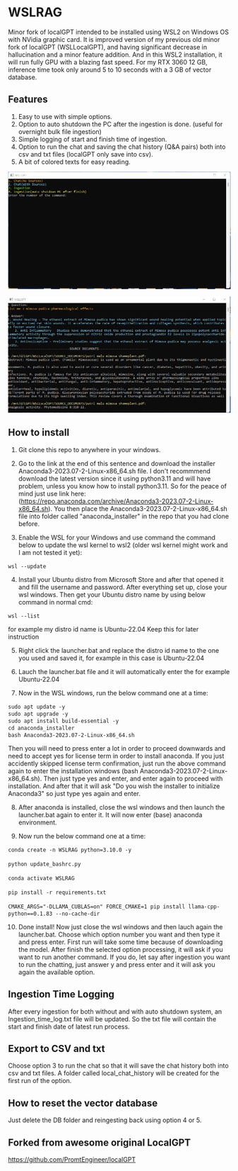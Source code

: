 # WSLRAG
Minor fork of localGPT intended to be installed using WSL2 on Windows OS with NVidia graphic card. It is improved version of my previous old minor fork of localGPT (WSLLocalGPT), and having significant decrease in hallucination and a minor feature addition. And in this WSL2 installation, it will run fully GPU with a blazing fast speed. For my RTX 3060 12 GB, inference time took only around 5 to 10 seconds with a 3 GB of vector database.

## Features

1. Easy to use with simple options.
2. Option to auto shutdown the PC after the ingestion is done. (useful for overnight bulk file ingestion) 
3. Simple logging of start and finish time of ingestion.
4. Option to run the chat and saving the chat history (Q&A pairs) both into csv and txt files (localGPT only save into csv).
5. A bit of colored texts for easy reading.

![Alt text](https://github.com/hakemz91/WSLLocalGPT/blob/main/Main_UI.png)

![Alt text](https://github.com/hakemz91/WSLLocalGPT/blob/main/QNA_UI.png)

## How to install

1. Git clone this repo to anywhere in your windows.

2. Go to the link at the end of this sentence and download the installer Anaconda3-2023.07-2-Linux-x86_64.sh file. I don't recommmend download the latest version since it using python3.11 and will have problem, unless you know how to install python3.11. So for the peace of mind just use link here: (https://repo.anaconda.com/archive/Anaconda3-2023.07-2-Linux-x86_64.sh). You then place the Anaconda3-2023.07-2-Linux-x86_64.sh file into folder called "anaconda_installer" in the repo that you had clone before.

3. Enable the WSL for your Windows and use command the command below to update the wsl kernel to wsl2 (older wsl kernel might work and I am not tested it yet):

```
wsl --update
```

4. Install your Ubuntu distro from Microsoft Store and after that opened it and fill the username and password. After everything set up, close your wsl windows. Then get your Ubuntu distro name by using below command in normal cmd:

```
wsl --list
```

for example my distro id name is Ubuntu-22.04
Keep this for later instruction

5. Right click the launcher.bat and replace the distro id name to the one you used and saved it, for example in this case is Ubuntu-22.04

6. Lauch the launcher.bat file and it will automatically enter the for example Ubuntu-22.04

7. Now in the WSL windows, run the below command one at a time:

```
sudo apt update -y
sudo apt upgrade -y
sudo apt install build-essential -y
cd anaconda_installer
bash Anaconda3-2023.07-2-Linux-x86_64.sh
```

Then you will need to press enter a lot in order to proceed downwards and need to accept yes for license term in order to install anaconda. If you just accidently skipped license term confirmation, just run the above command again to enter the installation windows (bash Anaconda3-2023.07-2-Linux-x86_64.sh). Then just type yes and enter, and enter again to proceed with installation. And after that it will ask "Do you wish the installer to initialize Anaconda3" so just type yes again and enter.

8. After anaconda is installed, close the wsl windows and then launch the launcher.bat again to enter it. It will now enter (base) anaconda environment. 

9. Now run the below command one at a time:

```
conda create -n WSLRAG python=3.10.0 -y

python update_bashrc.py 

conda activate WSLRAG

pip install -r requirements.txt

CMAKE_ARGS="-DLLAMA_CUBLAS=on" FORCE_CMAKE=1 pip install llama-cpp-python==0.1.83 --no-cache-dir
```

10. Done install! Now just close the wsl windows and then lauch again the launcher.bat. Choose which option number you want and then type it and press enter. First run will take some time because of downloading the model. After finish the selected option processing, it will ask if you want to run another command. If you do, let say after ingestion you want to run the chatting, just answer y and press enter and it will ask you again the available option.

## Ingestion Time Logging

After every ingestion for both without and with auto shutdown system, an Ingestion_time_log.txt file will be updated. So the txt file will contain the start and finish date of latest run process.

## Export to CSV and txt

Choose option 3 to run the chat so that it will save the chat history both into csv and txt files. A folder called local_chat_history will be created for the first run of the option.

## How to reset the vector database

Just delete the DB folder and reingesting back using option 4 or 5.

## Forked from awesome original LocalGPT
https://github.com/PromtEngineer/localGPT
